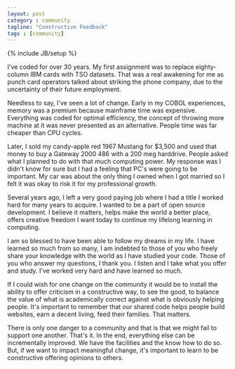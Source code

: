 ```yaml
---
layout: post
category : community
tagline: "Constructive Feedback"
tags : [community]
---
```

{% include JB/setup %}

I've coded for over 30 years. My first assignment was to replace eighty-column IBM cards with TSO datasets. That was
a real awakening for me as punch card operators talked about striking the phone company, due to the uncertainty
of their future employment.

Needless to say, I've seen a lot of change. Early in my COBOL experiences, memory was a premium because mainframe
time was expensive. Everything was coded for optimal efficiency, the concept of throwing more machine at it was
never presented as an alternative. People time was far cheaper than CPU cycles.

Later, I sold my candy-apple red 1967 Mustang for $3,500
and used that money to buy a Gateway 2000 486 with a 200 meg harddrive. People asked what I planned to do with that
  much computing power. My response was I didn't know for sure but I had a feeling that PC's were going to be important.
  My car was about the only thing I owned when I got married so I felt it was okay to risk it for my professional growth.

Several years ago, I left a very good paying job where I had a title I worked hard for many years to acquire.
  I wanted to be a part of open source development. I believe it matters, helps make the world a better place,
  offers creative freedom I want today to continue my lifelong learning in computing.

  I am so blessed to have been able to follow my dreams in my life. I have learned so much from so many,
  I am indebted to those of you who freely share your knowledge with the
   world as I have studied your code. Those of you who answer my questions, I thank you. I listen and I take
   what you offer and study. I've worked very hard and have learned so much.

If I could wish for
one change on the community it would be to install the ability to offer criticism in a constructive
way, to see the good, to balance the value of what is academically correct against what is obviously helping people.
It's important to remember that our shared code helps people build websites, earn a decent living, feed their families.
That matters.

There is only one danger to a community and that is that we might fail to support one another.
That's it. In the end, everything else can be incrementally improved. We have the facilities and
the know how to do so. But, if we want to impact meaningful change, it's important to learn to be
constructive offering opinions to others.
